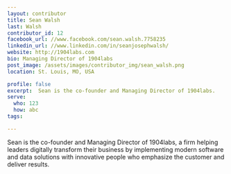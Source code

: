 ```yaml
---
layout: contributor
title: Sean Walsh
last: Walsh
contributor_id: 12
facebook_url: //www.facebook.com/sean.walsh.7758235
linkedin_url: //www.linkedin.com/in/seanjosephwalsh/
website: http://1904labs.com
bio: Managing Director of 1904labs
post_image: /assets/images/contributor_img/sean_walsh.png
location: St. Louis, MO, USA

profile: false
excerpt:  Sean is the co-founder and Managing Director of 1904labs.
serve:
  who: 123
  how: abc
tags:

---
```


Sean is the co-founder and Managing Director of 1904labs, a firm helping leaders digitally transform their business by implementing modern software and data solutions with innovative people who emphasize the customer and deliver results.